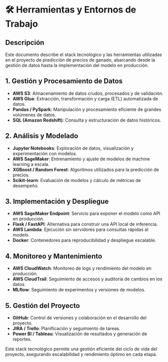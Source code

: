 # 🛠️ Herramientas y Entornos de Trabajo

## Descripción
Este documento describe el stack tecnológico y las herramientas utilizadas en el proyecto de predicción de precios de ganado, abarcando desde la gestión de datos hasta la implementación del modelo en producción.

## 1. Gestión y Procesamiento de Datos
- **AWS S3**: Almacenamiento de datos crudos, procesados y de validación.
- **AWS Glue**: Extracción, transformación y carga (ETL) automatizada de datos.
- **Pandas / PySpark**: Manipulación y procesamiento eficiente de grandes volúmenes de datos.
- **SQL (Amazon Redshift)**: Consulta y estructuración de datos históricos.

## 2. Análisis y Modelado
- **Jupyter Notebooks**: Exploración de datos, visualización y experimentación con modelos.
- **AWS SageMaker**: Entrenamiento y ajuste de modelos de machine learning a escala.
- **XGBoost / Random Forest**: Algoritmos utilizados para la predicción de precios.
- **Scikit-learn**: Evaluación de modelos y cálculo de métricas de desempeño.

## 3. Implementación y Despliegue
- **AWS SageMaker Endpoint**: Servicio para exponer el modelo como API en producción.
- **Flask / FastAPI**: Alternativa para construir una API local de inferencia.
- **AWS Lambda**: Ejecución sin servidores para consultas rápidas al modelo.
- **Docker**: Contenedores para reproducibilidad y despliegue escalable.

## 4. Monitoreo y Mantenimiento
- **AWS CloudWatch**: Monitoreo de logs y rendimiento del modelo en producción.
- **AWS CloudTrail**: Seguimiento de accesos y auditoría de cambios en los datos.
- **MLflow**: Seguimiento de experimentos y versiones de modelos.

## 5. Gestión del Proyecto
- **GitHub**: Control de versiones y colaboración en el desarrollo del proyecto.
- **JIRA / Trello**: Planificación y seguimiento de tareas.
- **Power BI / Tableau**: Visualización de resultados y generación de reportes.

Este stack tecnológico permite una gestión eficiente del ciclo de vida del proyecto, asegurando escalabilidad y rendimiento óptimo en cada etapa.

